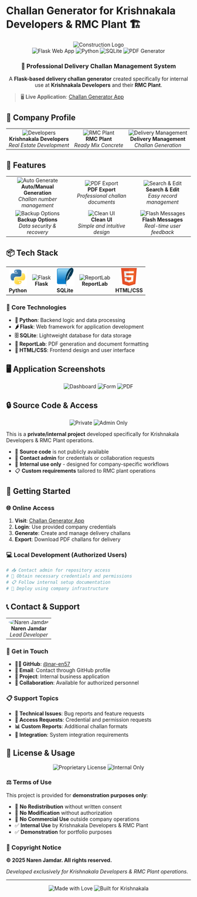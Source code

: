 # Challan Generator for Krishnakala Developers & RMC Plant 🏗️

<div align="center">
  <img src="https://cdn-icons-png.flaticon.com/512/2920/2920277.png" width="120" height="120" alt="Construction Logo"/>
  <br>
  <img src="https://img.shields.io/badge/Flask-Web%20App-000000?style=for-the-badge&logo=flask&logoColor=white" alt="Flask Web App"/>
  <img src="https://img.shields.io/badge/Python-3.8+-3776AB?style=for-the-badge&logo=python&logoColor=white" alt="Python"/>
  <img src="https://img.shields.io/badge/SQLite-Database-003B57?style=for-the-badge&logo=sqlite&logoColor=white" alt="SQLite"/>
  <img src="https://img.shields.io/badge/PDF-Generator-DC382D?style=for-the-badge&logo=adobeacrobatreader&logoColor=white" alt="PDF Generator"/>
</div>

<div align="center">
  <h3>🚚 Professional Delivery Challan Management System</h3>
  <p>A <strong>Flask-based delivery challan generator</strong> created specifically for internal use at <strong>Krishnakala Developers</strong> and their <strong>RMC Plant</strong>.</p>
</div>

> 🖥️ **Live Application**: [Challan Generator App](https://challan-generator-app.onrender.com)

## 🏢 Company Profile

<div align="center">
  <table>
    <tr>
      <td align="center">
        <img src="https://cdn-icons-png.flaticon.com/512/2917/2917995.png" width="60" height="60" alt="Developers"/><br>
        <strong>Krishnakala Developers</strong><br>
        <em>Real Estate Development</em>
      </td>
      <td align="center">
        <img src="https://cdn-icons-png.flaticon.com/512/2920/2920277.png" width="60" height="60" alt="RMC Plant"/><br>
        <strong>RMC Plant</strong><br>
        <em>Ready Mix Concrete</em>
      </td>
      <td align="center">
        <img src="https://cdn-icons-png.flaticon.com/512/2769/2769339.png" width="60" height="60" alt="Delivery Management"/><br>
        <strong>Delivery Management</strong><br>
        <em>Challan Generation</em>
      </td>
    </tr>
  </table>
</div>

## 🚀 Features

<div align="center">
  <table>
    <tr>
      <td align="center">
        <img src="https://cdn-icons-png.flaticon.com/512/1828/1828640.png" width="40" height="40" alt="Auto Generate"/><br>
        <strong>Auto/Manual Generation</strong><br>
        <em>Challan number management</em>
      </td>
      <td align="center">
        <img src="https://cdn-icons-png.flaticon.com/512/337/337946.png" width="40" height="40" alt="PDF Export"/><br>
        <strong>PDF Export</strong><br>
        <em>Professional challan documents</em>
      </td>
      <td align="center">
        <img src="https://cdn-icons-png.flaticon.com/512/4226/4226577.png" width="40" height="40" alt="Search & Edit"/><br>
        <strong>Search & Edit</strong><br>
        <em>Easy record management</em>
      </td>
    </tr>
    <tr>
      <td align="center">
        <img src="https://cdn-icons-png.flaticon.com/512/9543/9543989.png" width="40" height="40" alt="Backup Options"/><br>
        <strong>Backup Options</strong><br>
        <em>Data security & recovery</em>
      </td>
      <td align="center">
        <img src="https://cdn-icons-png.flaticon.com/512/2920/2920349.png" width="40" height="40" alt="Clean UI"/><br>
        <strong>Clean UI</strong><br>
        <em>Simple and intuitive design</em>
      </td>
      <td align="center">
        <img src="https://cdn-icons-png.flaticon.com/512/1827/1827312.png" width="40" height="40" alt="Flash Messages"/><br>
        <strong>Flash Messages</strong><br>
        <em>Real-time user feedback</em>
      </td>
    </tr>
  </table>
</div>

## 📦 Tech Stack

<div align="center">
  <table>
    <tr>
      <td align="center">
        <img src="https://raw.githubusercontent.com/devicons/devicon/master/icons/python/python-original.svg" width="50" height="50" alt="Python"/><br>
        <strong>Python</strong>
      </td>
      <td align="center">
        <img src="https://cdn-icons-png.flaticon.com/512/8297/8297326.png" width="50" height="50" alt="Flask"/><br>
        <strong>Flask</strong>
      </td>
      <td align="center">
        <img src="https://raw.githubusercontent.com/devicons/devicon/master/icons/sqlite/sqlite-original.svg" width="50" height="50" alt="SQLite"/><br>
        <strong>SQLite</strong>
      </td>
      <td align="center">
        <img src="https://cdn-icons-png.flaticon.com/512/337/337946.png" width="50" height="50" alt="ReportLab"/><br>
        <strong>ReportLab</strong>
      </td>
      <td align="center">
        <img src="https://raw.githubusercontent.com/devicons/devicon/master/icons/html5/html5-original.svg" width="50" height="50" alt="HTML/CSS"/><br>
        <strong>HTML/CSS</strong>
      </td>
    </tr>
  </table>
</div>

### 🔧 Core Technologies
- **🐍 Python**: Backend logic and data processing
- **🌶️ Flask**: Web framework for application development
- **🗄️ SQLite**: Lightweight database for data storage
- **📄 ReportLab**: PDF generation and document formatting
- **🎨 HTML/CSS**: Frontend design and user interface

## 🖥️ Application Screenshots

<div align="center">
  <img src="https://img.shields.io/badge/Dashboard-Main%20Interface-success?style=for-the-badge&logo=dashboard" alt="Dashboard"/>
  <img src="https://img.shields.io/badge/Challan-Generation%20Form-blue?style=for-the-badge&logo=form" alt="Form"/>
  <img src="https://img.shields.io/badge/PDF-Export%20View-red?style=for-the-badge&logo=pdf" alt="PDF"/>
</div>

## 🔒 Source Code & Access

<div align="center">
  <img src="https://img.shields.io/badge/Status-Private%2FInternal-red?style=for-the-badge&logo=lock" alt="Private"/>
  <img src="https://img.shields.io/badge/Access-Admin%20Only-orange?style=for-the-badge&logo=key" alt="Admin Only"/>
</div>

This is a **private/internal project** developed specifically for Krishnakala Developers & RMC Plant operations.

- 🔐 **Source code** is not publicly available
- 👤 **Contact admin** for credentials or collaboration requests  
- 🏢 **Internal use only** - designed for company-specific workflows
- 📋 **Custom requirements** tailored to RMC plant operations

## 🚀 Getting Started

### 🌐 Online Access
1. **Visit**: [Challan Generator App](https://challan-generator-app.onrender.com)
2. **Login**: Use provided company credentials
3. **Generate**: Create and manage delivery challans
4. **Export**: Download PDF challans for delivery

### 💻 Local Development (Authorized Users)
```bash
# 📥 Contact admin for repository access
# 🔑 Obtain necessary credentials and permissions
# 📋 Follow internal setup documentation
# 🚀 Deploy using company infrastructure
```

## 📞 Contact & Support

<div align="center">
  <table>
    <tr>
      <td align="center">
        <img src="https://github.com/nar-en57.png" width="80" height="80" alt="Naren Jamdar" style="border-radius: 50%;"/><br>
        <strong>Naren Jamdar</strong><br>
        <em>Lead Developer</em>
      </td>
    </tr>
  </table>
</div>

### 🔗 Get in Touch
- **👨‍💻 GitHub**: [@nar-en57](https://github.com/nar-en57)
- **📧 Email**: Contact through GitHub profile
- **💼 Project**: Internal business application
- **🤝 Collaboration**: Available for authorized personnel

### 📋 Support Topics
- **🔧 Technical Issues**: Bug reports and feature requests
- **🔑 Access Requests**: Credential and permission requests  
- **📊 Custom Reports**: Additional challan formats
- **🔄 Integration**: System integration requirements

## 📜 License & Usage

<div align="center">
  <img src="https://img.shields.io/badge/License-Proprietary-red?style=for-the-badge&logo=license" alt="Proprietary License"/>
  <img src="https://img.shields.io/badge/Usage-Internal%20Only-orange?style=for-the-badge&logo=building" alt="Internal Only"/>
</div>

### ⚖️ Terms of Use
This project is provided for **demonstration purposes only**:

- 🚫 **No Redistribution** without written consent
- 🚫 **No Modification** without authorization  
- 🚫 **No Commercial Use** outside company operations
- ✅ **Internal Use** by Krishnakala Developers & RMC Plant
- ✅ **Demonstration** for portfolio purposes

### 📄 Copyright Notice
**© 2025 Naren Jamdar. All rights reserved.**

*Developed exclusively for Krishnakala Developers & RMC Plant operations.*

---

<div align="center">
  <img src="https://img.shields.io/badge/Made%20with-❤️%20%26%20Flask-red?style=for-the-badge" alt="Made with Love"/>
  <img src="https://img.shields.io/badge/Built%20for-Krishnakala%20Developers-blue?style=for-the-badge" alt="Built for Krishnakala"/>
</div>

